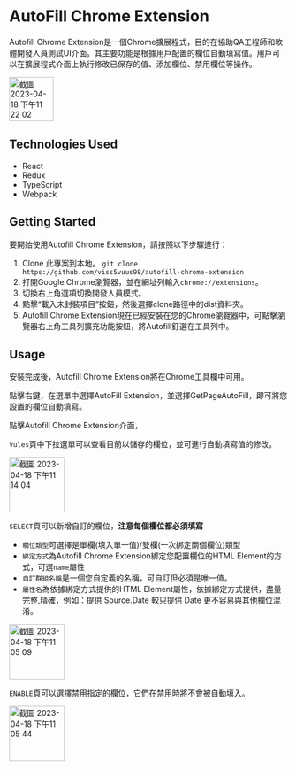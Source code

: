 # AutoFill Chrome Extension

Autofill Chrome Extension是一個Chrome擴展程式，目的在協助QA工程師和軟體開發人員測試UI介面。其主要功能是根據用戶配置的欄位自動填寫值。用戶可以在擴展程式介面上執行修改已保存的值、添加欄位、禁用欄位等操作。

<img width="80" alt="截圖 2023-04-18 下午11 22 02" src="https://user-images.githubusercontent.com/101302525/232824664-20bbdc6a-dadd-4b47-8117-fb70913cb896.png">

## Technologies Used
- React
- Redux
- TypeScript
- Webpack

## Getting Started
要開始使用Autofill Chrome Extension，請按照以下步驟進行：

1. Clone 此專案到本地。 `git clone https://github.com/viss5vuus98/autofill-chrome-extension`
2. 打開Google Chrome瀏覽器，並在網址列輸入`chrome://extensions`。
3. 切換右上角選項切換開發人員模式。
4. 點擊“載入未封裝項目”按鈕，然後選擇clone路徑中的dist資料夾。
5. Autofill Chrome Extension現在已經安裝在您的Chrome瀏覽器中，可點擊瀏覽器右上角工具列擴充功能按鈕，將Autofill釘選在工具列中。

## Usage
安裝完成後，Autofill Chrome Extension將在Chrome工具欄中可用。

點擊右鍵，在選單中選擇AutoFill Extension，並選擇GetPageAutoFill，即可將您設置的欄位自動填寫。

點擊Autofill Chrome Extension介面，

`Vules`頁中下拉選單可以查看目前以儲存的欄位，並可進行自動填寫值的修改。

<img width="100" alt="截圖 2023-04-18 下午11 14 04" src="https://user-images.githubusercontent.com/101302525/232822436-02cc1d48-6a64-4f25-8279-8594e235be8e.png">

`SELECT`頁可以新增自訂的欄位，**注意每個欄位都必須填寫**
  - `欄位類型`可選擇是單欄(填入單一值)/雙欄(一次綁定兩個欄位)類型
  - `綁定方式`為Autofill Chrome Extension綁定您配置欄位的HTML Element的方式，可選`name`屬性
  - `自訂群組名稱`是一個您自定義的名稱，可自訂但必須是唯一值。
  - `屬性名`為依據綁定方式提供的HTML Element屬性，依據綁定方式提供，盡量完整,精確，例如：提供 Source.Date 較只提供 Date 更不容易與其他欄位混淆。
  
<img width="100" alt="截圖 2023-04-18 下午11 05 09" src="https://user-images.githubusercontent.com/101302525/232819841-82f1bc31-b104-4b52-bb3b-133d9e45e754.png">

`ENABLE`頁可以選擇禁用指定的欄位，它們在禁用時將不會被自動填入。

<img width="100" alt="截圖 2023-04-18 下午11 05 44" src="https://user-images.githubusercontent.com/101302525/232820038-80fc9127-71ce-453f-8a55-69ba86b4ec54.png">
